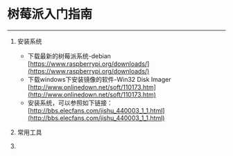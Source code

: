 # 树莓派入门指南
-----
1. 安装系统

	* 下载最新的树莓派系统-debian
	[https://www.raspberrypi.org/downloads/](https://www.raspberrypi.org/downloads/)
	* 下载windows下安装镜像的软件-Win32 Disk Imager
	[http://www.onlinedown.net/soft/110173.htm](http://www.onlinedown.net/soft/110173.htm)
	* 安装系统，可以参照如下链接：
	[http://bbs.elecfans.com/jishu_440003_1_1.html](http://bbs.elecfans.com/jishu_440003_1_1.html)


2. 常用工具

3.